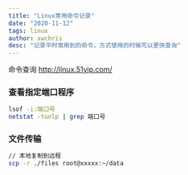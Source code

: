 ```yaml
---
title: "Linux常用命令记录"
date: "2020-11-12"
tags: linux
author: xwchris
desc: "记录平时常用到的命令，方式使用的时候可以更快查询"
---
```


命令查询 http://linux.51yip.com/

### 查看指定端口程序
```bash
lsof -i:端口号
netstat -tunlp | grep 端口号
```

### 文件传输
```bash
// 本地复制到远程
scp -r ./files root@xxxxx:~/data
```